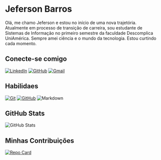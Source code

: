 # Jeferson Barros

Olá, me chamo Jeferson e estou no início de uma nova trajetória. Atualmente em processo de transição de carreira, sou estudante de Sistemas de Informação no primeiro semestre da faculdade Descomplica UniAmérica. Sempre amei ciência e o mundo da tecnologia. Estou curtindo cada momento.

## Conecte-se comigo 

[![LinkedIn](https://img.shields.io/badge/LinkedIn-000?style=for-the-badge&logo=linkedin&logoColor=0E76A8)](https://www.linkedin.com/in/jeferson-barros-622a29144/)
[![GitHub](https://img.shields.io/badge/GitHub-000?style=for-the-badge&logo=GitHub&logoColor=0E76A8)](https://github.com/Jefersonbarros)
[![Gmail](https://img.shields.io/badge/Gmail-000?style=for-the-badge&logo=Gmail&logoColor=0E76A8)](https://jefersonbarrosdemoura@gmail.com/)

## Habilidaes 

[![Git](https://img.shields.io/badge/Git-000?style=for-the-badge&logo=Git&logoColor=0E76A8)](https://www.linkedin.com/in/SEUUSERNAME/)
[![GitHub](https://img.shields.io/badge/GitHub-000?style=for-the-badge&logo=GitHub&logoColor=0E76A8)](https://github.com/Jefersonbarros)
![Markdown](https://img.shields.io/badge/Markdown-000?style=for-the-badge&logo=markdown)


## GitHub Stats

![GitHub Stats](https://github-readme-stats.vercel.app/api?username=Jefersonbarros&theme=transparent&bg_color=000&border_color=30A3DC&show_icons=true&icon_color=30A3DC&title_color=E94D5F&text_color=FFF)

## Minhas Contribuições 

[![Repo Card](https://github-readme-stats.vercel.app/api/pin/?username=Jefersonbarros&repo=dio-lab-open-source&bg_color=000&border_color=30A3DC&show_icons=true&icon_color=30A3DC&title_color=E94D5F&text_color=FFF)](https://github.com/Jefersonbarros/dio-lab-open-source)
